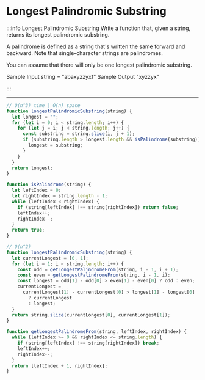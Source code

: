 # Longest Palindromic Substring

:::info Longest Palindromic Substring
Write a function that, given a string, returns its longest palindromic substring.

A palindrome is defined as a string that's written the same forward and backward. Note that single-character strings are palindromes.

You can assume that there will only be one longest palindromic substring.

Sample Input
string = "abaxyzzyxf"
Sample Output
"xyzzyx"

:::

---

```js title="Solution 1"
// O(n^3) time | O(n) space
function longestPalindromicSubstring(string) {
  let longest = "";
  for (let i = 0; i < string.length; i++) {
    for (let j = i; j < string.length; j++) {
      const substring = string.slice(i, j + 1);
      if (substring.length > longest.length && isPalindrome(substring)) {
        longest = substring;
      }
    }
  }
  return longest;
}

function isPalindrome(string) {
  let leftIndex = 0;
  let rightIndex = string.length - 1;
  while (leftIndex < rightIndex) {
    if (string[leftIndex] !== string[rightIndex]) return false;
    leftIndex++;
    rightIndex--;
  }
  return true;
}
```

```js title="Solution 2"
// O(n^2)
function longestPalindromicSubstring(string) {
  let currentLongest = [0, 1];
  for (let i = 1; i < string.length; i++) {
    const odd = getLongestPalindromeFrom(string, i - 1, i + 1);
    const even = getLongestPalindromeFrom(string, i - 1, i);
    const longest = odd[1] - odd[0] > even[1] - even[0] ? odd : even;
    currentLongest =
      currentLongest[1] - currentLongest[0] > longest[1] - longest[0]
        ? currentLongest
        : longest;
  }
  return string.slice(currentLongest[0], currentLongest[1]);
}

function getLongestPalindromeFrom(string, leftIndex, rightIndex) {
  while (leftIndex >= 0 && rightIndex <= string.length) {
    if (string[leftIndex] !== string[rightIndex]) break;
    leftIndex++;
    rightIndex--;
  }
  return [leftIndex + 1, rightIndex];
}
```
